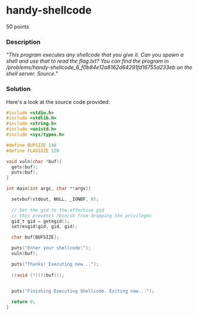 # handy-shellcode
50 points

### Description
*"This program executes any shellcode that you give it. Can you spawn a shell and use that to read the flag.txt? You can find the program in /problems/handy-shellcode_6_f0b84e12a8162d64291fd16755d233eb on the shell server. Source."*

### Solution
Here's a look at the source code provided:
```C
#include <stdio.h>
#include <stdlib.h>
#include <string.h>
#include <unistd.h>
#include <sys/types.h>

#define BUFSIZE 148
#define FLAGSIZE 128

void vuln(char *buf){
  gets(buf);
  puts(buf);
}

int main(int argc, char **argv){

  setvbuf(stdout, NULL, _IONBF, 0);
  
  // Set the gid to the effective gid
  // this prevents /bin/sh from dropping the privileges
  gid_t gid = getegid();
  setresgid(gid, gid, gid);

  char buf[BUFSIZE];

  puts("Enter your shellcode:");
  vuln(buf);

  puts("Thanks! Executing now...");
  
  ((void (*)())buf)();


  puts("Finishing Executing Shellcode. Exiting now...");
  
  return 0;
}

```
